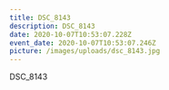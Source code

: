 ```yaml
---
title: DSC_8143
description: DSC_8143
date: 2020-10-07T10:53:07.228Z
event_date: 2020-10-07T10:53:07.246Z
picture: /images/uploads/dsc_8143.jpg
---
```

DSC_8143